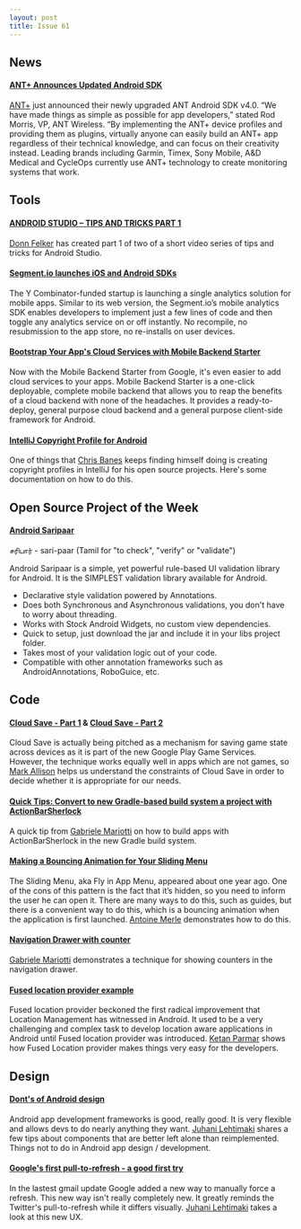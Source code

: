```yaml
---
layout: post
title: Issue 61
---
```

## News

#### [ANT+ Announces Updated Android SDK](http://www.thisisant.com/developer/ant/ant-in-android/)
[ANT+](www.thisisant.com) just announced their newly upgraded ANT Android SDK v4.0. “We have made things as simple as possible for app developers,” stated Rod Morris, VP, ANT Wireless.  “By implementing the ANT+ device profiles and providing them as plugins, virtually anyone can easily build an ANT+ app regardless of their technical knowledge, and can focus on their creativity instead. Leading brands including Garmin, Timex, Sony Mobile, A&D Medical and CycleOps currently use ANT+ technology to create monitoring systems that work.

## Tools

#### [ANDROID STUDIO – TIPS AND TRICKS PART 1](http://blog.donnfelker.com/2013/06/06/android-studio-tips-and-tricks-part-1/)
[Donn Felker](https://plus.google.com/114746422988923214718) has created part 1 of two of a short video series of tips and tricks for Android Studio.

#### [Segment.io launches iOS and Android SDKs](http://venturebeat.com/2013/06/03/segment-io-launches-ios-and-android-sdks-to-enable-every-app-analytics-solution-all-at-once/)
The Y Combinator-funded startup is launching a single analytics solution for mobile apps. Similar to its web version, the Segment.io’s mobile analytics SDK enables developers to implement just a few lines of code and then toggle any analytics service on or off instantly. No recompile, no resubmission to the app store, no re-installs on user devices.

#### [Bootstrap Your App's Cloud Services with Mobile Backend Starter](http://android-developers.blogspot.com/2013/06/bootstrap-your-apps-cloud-services-with.html)
Now with the Mobile Backend Starter from Google, it's even easier to add cloud services to your apps. Mobile Backend Starter is a one-click deployable, complete mobile backend that allows you to reap the benefits of a cloud backend with none of the headaches. It provides a ready-to-deploy, general purpose cloud backend and a general purpose client-side framework for Android.

#### [IntelliJ Copyright Profile for Android](http://chris.banes.me/2013/06/01/intellij-copyright-profile-for-android/)
One of things that [Chris Banes](https://plus.google.com/103829716466878605055) keeps finding himself doing is creating copyright profiles in IntelliJ for his open source projects. Here's some documentation on how to do this.

## Open Source Project of the Week

#### [Android Saripaar](https://github.com/ragunathjawahar/android-saripaar)
சரிபார் - sari-paar (Tamil for "to check", "verify" or "validate")

Android Saripaar is a simple, yet powerful rule-based UI validation library for Android. It is the SIMPLEST validation library available for Android.

* Declarative style validation powered by Annotations.
* Does both Synchronous and Asynchronous validations, you don't have to worry about threading.
* Works with Stock Android Widgets, no custom view dependencies.
* Quick to setup, just download the jar and include it in your libs project folder.
* Takes most of your validation logic out of your code.
* Compatible with other annotation frameworks such as AndroidAnnotations, RoboGuice, etc.

## Code

#### [Cloud Save - Part 1](http://blog.stylingandroid.com/archives/1837) & [Cloud Save - Part 2](http://blog.stylingandroid.com/archives/1846)
Cloud Save is actually being pitched as a mechanism for saving game state across devices as it is part of the new Google Play Game Services. However, the technique works equally well in apps which are not games, so [Mark Allison](https://plus.google.com/101161883485148457960) helps us understand the constraints of Cloud Save in order to decide whether it is appropriate for our needs.

#### [Quick Tips: Convert to new Gradle-based build system a project with ActionBarSherlock](http://gmariotti.blogspot.com/2013/06/quick-tips-convert-to-new-gradle-based.html)
A quick tip from [Gabriele Mariotti](https://plus.google.com/u/0/114432517923423045208) on how to build apps with ActionBarSherlock in the new Gradle build system.

#### [Making a Bouncing Animation for Your Sliding Menu](http://castorflex.github.io/blog/2013/04/12/making-a-bounce-animation-for-your-sliding-menu/)
The Sliding Menu, aka Fly in App Menu, appeared about one year ago. One of the cons of this pattern is the fact that it’s hidden, so you need to inform the user he can open it. There are many ways to do this, such as guides, but there is a convenient way to do this, which is a bouncing animation when the application is first launched. [Antoine Merle](https://plus.google.com/108486473528609847558) demonstrates how to do this.

#### [Navigation Drawer with counter](http://gmariotti.blogspot.com/2013/06/navigation-drawer-with-counter.html)
[Gabriele Mariotti](https://plus.google.com/u/0/114432517923423045208) demonstrates a technique for showing counters in the navigation drawer.

#### [Fused location provider example](http://www.kpbird.com/2013/06/fused-location-provider-example.html)
Fused location provider beckoned the first radical improvement that Location Management has witnessed in Android. It used to be a very challenging and complex task to develop location aware applications in Android until Fused location provider was introduced. [Ketan Parmar](http://kpbird.blogspot.in/) shows how Fused Location provider makes things very easy for the developers.

## Design

#### [Dont's of Android design](http://www.androiduipatterns.com/2013/06/donts-of-android-design.html)
Android app development frameworks is good, really good. It is very flexible and allows devs to do nearly anything they want. [Juhani Lehtimaki](https://plus.google.com/102272971619910906878) shares a few tips about components that are better left alone than reimplemented. Things not to do in Android app design / development.

#### [Google's first pull-to-refresh - a good first try](http://www.androiduipatterns.com/2013/06/googles-first-pull-to-refresh-good.html)
In the lastest gmail update Google added a new way to manually force a refresh. This new way isn't really completely new. It greatly reminds the Twitter's pull-to-refresh while it differs visually. [Juhani Lehtimaki](https://plus.google.com/102272971619910906878) takes a look at this new UX.

